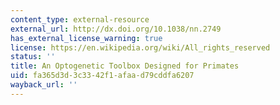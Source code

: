 ```yaml
---
content_type: external-resource
external_url: http://dx.doi.org/10.1038/nn.2749
has_external_license_warning: true
license: https://en.wikipedia.org/wiki/All_rights_reserved
status: ''
title: An Optogenetic Toolbox Designed for Primates
uid: fa365d3d-3c33-42f1-afaa-d79cddfa6207
wayback_url: ''
---
```

